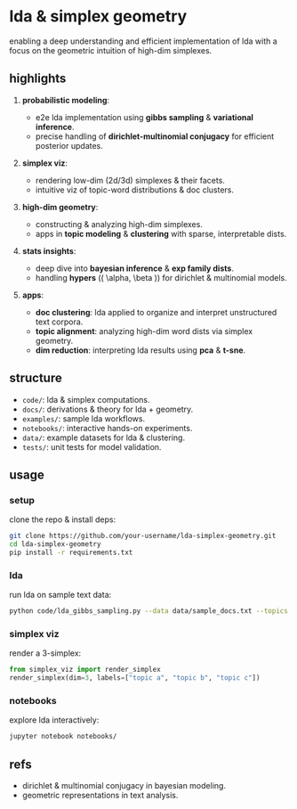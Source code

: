# lda & simplex geometry  
enabling a deep understanding and efficient implementation of lda with a focus on the geometric intuition of high-dim simplexes.

## highlights
1. **probabilistic modeling**:
   - e2e lda implementation using **gibbs sampling** & **variational inference**.
   - precise handling of **dirichlet-multinomial conjugacy** for efficient posterior updates.

2. **simplex viz**:
   - rendering low-dim (2d/3d) simplexes & their facets.
   - intuitive viz of topic-word distributions & doc clusters.

3. **high-dim geometry**:
   - constructing & analyzing high-dim simplexes.
   - apps in **topic modeling** & **clustering** with sparse, interpretable dists.

4. **stats insights**:
   - deep dive into **bayesian inference** & **exp family dists**.
   - handling **hypers** (\( \alpha, \beta \)) for dirichlet & multinomial models.

5. **apps**:
   - **doc clustering**: lda applied to organize and interpret unstructured text corpora.
   - **topic alignment**: analyzing high-dim word dists via simplex geometry.
   - **dim reduction**: interpreting lda results using **pca** & **t-sne**.

## structure
- `code/`: lda & simplex computations.
- `docs/`: derivations & theory for lda + geometry.
- `examples/`: sample lda workflows.
- `notebooks/`: interactive hands-on experiments.
- `data/`: example datasets for lda & clustering.
- `tests/`: unit tests for model validation.

## usage
### setup
clone the repo & install deps:
```bash
git clone https://github.com/your-username/lda-simplex-geometry.git
cd lda-simplex-geometry
pip install -r requirements.txt
```

### lda
run lda on sample text data:

```bash
python code/lda_gibbs_sampling.py --data data/sample_docs.txt --topics 3
```

### simplex viz
render a 3-simplex:

```python
from simplex_viz import render_simplex
render_simplex(dim=3, labels=["topic a", "topic b", "topic c"])
```

### notebooks
explore lda interactively:

```bash
jupyter notebook notebooks/
```

## refs
- dirichlet & multinomial conjugacy in bayesian modeling.
- geometric representations in text analysis.
